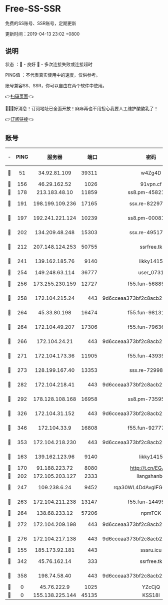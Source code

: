 # Free-SS-SSR

免费的SS账号、SSR账号，定期更新

更新时间：2019-04-13 23:02 +0800

## 说明

状态     ：🙂 - 良好 🙁 - 多次连接失败或连接超时

PING值   ：不代表真实使用中的速度，仅供参考。

账号兼容SS、SSR，你可以自由在两个软件中使用。

👉[扫码页面](https://liesauer.github.io/Free-SS-SSR/)👈

🎉🎉🎉好消息！订阅地址已全面开放！麻麻再也不用担心我要人工维护酸酸乳了！

👉[订阅链接](https://www.liesauer.net/yogurt/subscribe?ACCESS_TOKEN=DAYxR3mMaZAsaqUb)👈

## 账号

|-|PING|服务器|端口|密码|加密方式|区域|
|:----:|:----:|:-----:|-----:|:----:|:----:|:----:|
|🙂|51|34.92.81.109|39311|w4Zg4D|chacha20-ietf|US|
|🙂|156|46.29.162.52|1026|91vpn.cf|rc4-md5|RU|
|🙂|178|213.183.48.10|11859|ss8.pm-45821557|rc4-md5|RU|
|🙂|191|198.199.109.236|17165|ssx.re-82297982|aes-256-cfb|US|
|🙂|197|192.241.221.124|10239|ss8.pm-00081236|aes-256-cfb|US|
|🙂|202|134.209.48.248|15303|ssx.re-49517818|aes-256-cfb|US|
|🙂|212|207.148.124.253|50755|ssrfree.tk|aes-256-cfb|SG|
|🙂|241|139.162.185.76|9140|likky1415|aes-256-cfb|DE|
|🙂|254|149.248.63.114|36777|user_0731|chacha20|CA|
|🙂|256|173.255.230.159|12727|f55.fun-56885144|aes-256-cfb|US|
|🙂|258|172.104.215.24|443|9d6cceaa373bf2c8acb22e60b6a58be6|aes-256-cfb|US|
|🙂|264|45.33.80.198|16474|f55.fun-98131400|aes-256-cfb|US|
|🙂|264|172.104.49.207|17306|f55.fun-79636698|aes-256-cfb|SG|
|🙂|266|172.104.24.21|443|9d6cceaa373bf2c8acb22e60b6a58be6|aes-256-cfb|US|
|🙂|271|172.104.173.36|11905|f55.fun-43935884|aes-256-cfb|SG|
|🙂|273|128.199.167.40|13353|ssx.re-72998552|aes-256-cfb|SG|
|🙂|282|172.104.218.41|443|9d6cceaa373bf2c8acb22e60b6a58be6|aes-256-cfb|US|
|🙂|292|178.128.108.168|16958|ss8.pm-73595978|aes-256-cfb|SG|
|🙂|326|172.104.31.152|443|9d6cceaa373bf2c8acb22e60b6a58be6|aes-256-cfb|US|
|🙂|346|172.104.33.9|16808|f55.fun-92777414|aes-256-cfb|SG|
|🙂|353|172.104.218.230|443|9d6cceaa373bf2c8acb22e60b6a58be6|aes-256-cfb|US|
|🙂|163|139.162.123.96|9140|likky1415|aes-256-cfb|JP|
|🙂|170|91.188.223.72|8080|http://t.cn/EGJIyrl|rc4-md5|RU|
|🙂|202|172.105.203.127|2333|liangshanbo|chacha20|JP|
|🙂|247|109.238.6.24|9452|rqa30WL4DdAvgIFG6Fs3znzTa|aes-256-cfb|FR|
|🙂|263|172.104.211.238|13147|f55.fun-14495508|aes-256-cfb|US|
|🙂|264|138.68.233.12|57206|npmTCK|rc4-md5|US|
|🙂|272|172.104.209.198|443|9d6cceaa373bf2c8acb22e60b6a58be6|aes-256-cfb|US|
|🙂|276|172.104.217.138|443|9d6cceaa373bf2c8acb22e60b6a58be6|aes-256-cfb|US|
|🙁|155|185.173.92.181|443|sssru.icu|rc4-md5|RU|
|🙁|342|45.76.162.14|333|ssrfree.tk|aes-256-cfb|SG|
|🙁|358|198.74.58.40|443|9d6cceaa373bf2c8acb22e60b6a58be6|aes-256-cfb|US|
|🙁|0|45.76.222.9|1025|YZcCjQ|rc4-md5|JP|
|🙁|0|155.138.225.144|45135|KSS18l|rc4-md5|US|

